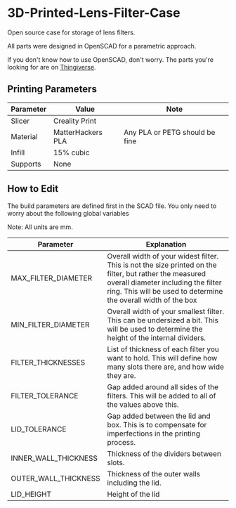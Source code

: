# 3D-Printed-Lens-Filter-Case
Open source case for storage of lens filters.

All parts were designed in OpenSCAD for a parametric approach.

If you don't know how to use OpenSCAD, don't worry.  The parts you're looking for are on [Thingiverse](https://www.thingiverse.com/thing:6866168).

## Printing Parameters
|Parameter|Value|Note|
|-----|-----|-----|
|Slicer|Creality Print ||
|Material|MatterHackers PLA|Any PLA or PETG should be fine|
|Infill| 15% cubic||
|Supports|None||

## How to Edit
The build parameters are defined first in the SCAD file.  You only need to worry about the following global variables

Note: All units are mm.

|Parameter|Explanation|
|-----|-----|
|MAX_FILTER_DIAMETER|Overall width of your widest filter.  This is not the size printed on the filter, but rather the measured overall diameter including the filter ring.  This will be used to determine the overall width of the box|
|MIN_FILTER_DIAMETER|Overall width of your smallest filter.  This can be undersized a bit.  This will be used to determine the height of the internal dividers.|
|FILTER_THICKNESSES|List of thickness of each filter you want to hold.  This will define how many slots there are, and how wide they are.|
|FILTER_TOLERANCE|Gap added around all sides of the filters.  This will be added to all of the values above this.|
|LID_TOLERANCE|Gap added between the lid and box.  This is to compensate for imperfections in the printing process.|
|INNER_WALL_THICKNESS|Thickness of the dividers between slots.|
|OUTER_WALL_THICKNESS|Thickness of the outer walls including the lid.|
|LID_HEIGHT|Height of the lid|
